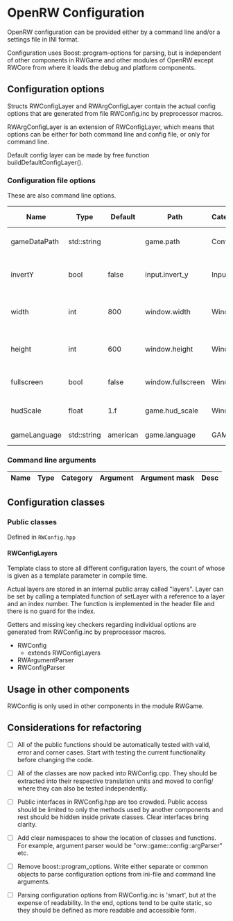 # OpenRW Configuration

OpenRW configuration can be provided either by a command line and/or a settings
file in INI format.

Configuration uses Boost::program-options for parsing, but is independent of
other components in RWGame and other modules of OpenRW except RWCore from where
it loads the debug and platform components.

## Configuration options

Structs RWConfigLayer and RWArgConfigLayer contain the actual config options
that are generated from file RWConfig.inc by preprocessor macros.

RWArgConfigLayer is an extension of RWConfigLayer, which means that options
can be either for both command line and config file, or only for command
line.

Default config layer can be made by free function buildDefaultConfigLayer().

### Configuration file options

These are also command line options.

| Name | Type | Default | Path | Category | Argument | Argument mask | Desc |
|------|------|---------|------|----------|----------|---------------|------|
gameDataPath | std::string | | game.path | Config | gamedata | PATH | Path of game data
invertY | bool | false | input.invert_y | Input | invert_y |  | Invert the y-axis of the mouse
width | int | 800 | window.width | Window | width,w | WIDTH | Game resolution width in pixels
height | int | 600 | window.height | Window | height,h | HEIGHT | Game resolution height in pixels
fullscreen | bool | false | window.fullscreen | Window | fullscreen,f | | Enable fullscreen mode
hudScale | float | 1.f | game.hud_scale | Window | hud_scale | FACTOR | Scaling factor of the HUD
gameLanguage | std::string | american | game.language | GAME | language | LANGUAGE | Game Language


### Command line arguments

| Name | Type | Category | Argument | Argument mask | Desc |
|------|------|----------|----------|---------------|------|

## Configuration classes

### Public classes

Defined in `RWConfig.hpp`

#### RWConfigLayers

Template class to store all different configuration layers, the count of whose
is given as a template parameter in compile time.

Actual layers are stored in an internal public array called "layers". Layer can
be set by calling a templated function of setLayer with a reference to a layer
and an index number. The function is implemented in the header file and there
is no guard for the index.







Getters and missing key checkers regarding individual options are
generated from RWConfig.inc by preprocessor macros.
 - RWConfig
      - extends RWConfigLayers
 - RWArgumentParser
 - RWConfigParser

## Usage in other components

RWConfig is only used in other components in the module RWGame.

## Considerations for refactoring

- [ ] All of the public functions should be automatically tested with valid, error
and corner cases. Start with testing the current functionality before changing
the code.

- [ ] All of the classes are now packed into RWConfig.cpp. They should be
extracted into their respective translation units and moved to config/ where
they can also be tested independently.

- [ ] Public interfaces in RWConfig.hpp are too crowded. Public access should be
limited to only the methods used by another components and rest should be
hidden inside private classes. Clear interfaces bring clarity.

- [ ] Add clear namespaces to show the location of classes and functions. For
example, argument parser would be "orw::game::config::argParser" etc.

- [ ] Remove boost::program_options. Write either separate or common objects to
parse configuration options from ini-file and command line arguments.

- [ ] Parsing configuration options from RWConfig.inc is 'smart', but at the
expense of readability. In the end, options tend to be quite static, so they
should be defined as more readable and accessible form.

